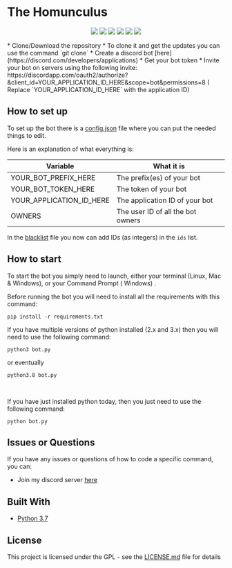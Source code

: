 # The Homunculus

<p align="center">
  <a href="//discord.com/invite/6bHRzQX3Qz"><img src="https://img.shields.io/discord/814173270919479317?logo=discord"></a>
  <a href="//github.com/raventhecat333/The-Homunculus/commits/main"><img src="https://img.shields.io/github/last-commit/raventhecat333/The-Homunculus"></a>
  <a href="//github.com/raventhecat333/The-Homunculus/releases"><img src="https://img.shields.io/github/downloads/raventhecat333/The-Homunculus/total"></a>
  <a href="//github.com/raventhecat333/The-Homunculus/blob/main/LICENSE.md"><img src="https://img.shields.io/github/license/raventhecat333/The-Homunculu"></a>
  <a href="//github.com/raventhecat333/The-Homunculus"><img src="https://img.shields.io/github/languages/code-size/raventhecat333/The-Homunculus"></a>
  <a href="//github.com/raventhecat333/The-Homunculus/issues"><img src="https://img.shields.io/github/issues-raw/raventhecat333/The-Homunculus"></a>
</p>
* Clone/Download the repository
    * To clone it and get the updates you can use the command
      `git clone`
* Create a discord bot [here](https://discord.com/developers/applications)
* Get your bot token
* Invite your bot on servers using the following invite:
  https://discordapp.com/oauth2/authorize?&client_id=YOUR_APPLICATION_ID_HERE&scope=bot&permissions=8 (
  Replace `YOUR_APPLICATION_ID_HERE` with the application ID)

## How to set up

To set up the bot there is a [config.json](config.json) file where you can put the
needed things to edit.

Here is an explanation of what everything is:

| Variable                  | What it is                                                            |
| ------------------------- | ----------------------------------------------------------------------|
| YOUR_BOT_PREFIX_HERE      | The prefix(es) of your bot                                            |
| YOUR_BOT_TOKEN_HERE       | The token of your bot                                                 |
| YOUR_APPLICATION_ID_HERE  | The application ID of your bot                                        |
| OWNERS                    | The user ID of all the bot owners                                     |

In the [blacklist](blacklist.json) file you now can add IDs (as integers) in the `ids` list.

## How to start

To start the bot you simply need to launch, either your terminal (Linux, Mac & Windows), or your Command Prompt (
Windows)
.

Before running the bot you will need to install all the requirements with this command:

```
pip install -r requirements.txt
```

If you have multiple versions of python installed (2.x and 3.x) then you will need to use the following command:

```
python3 bot.py
```

or eventually

```
python3.8 bot.py
```

<br>

If you have just installed python today, then you just need to use the following command:

```
python bot.py
```

## Issues or Questions

If you have any issues or questions of how to code a specific command, you can:

* Join my discord server [here](https://bit.ly/EnvysDomain)

## Built With

* [Python 3.7](https://www.python.org/)

## License

This project is licensed under the GPL - see the [LICENSE.md](LICENSE.md) file for details

